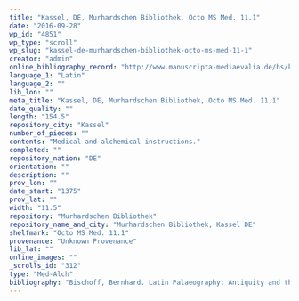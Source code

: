 ```yaml
---
title: "Kassel, DE, Murhardschen Bibliothek, Octo MS Med. 11.1"
date: "2016-09-28"
wp_id: "4851"
wp_type: "scroll"
wp_slug: "kassel-de-murhardschen-bibliothek-octo-ms-med-11-1"
creator: "admin"
online_bibliography_record: "http://www.manuscripta-mediaevalia.de/hs/katalogseiten/HSK0036_b078_JPG.htm"
language_1: "Latin"
language_2: ""
lib_lon: ""
meta_title: "Kassel, DE, Murhardschen Bibliothek, Octo MS Med. 11.1"
date_quality: ""
length: "154.5"
repository_city: "Kassel"
number_of_pieces: ""
contents: "Medical and alchemical instructions."
completed: ""
repository_nation: "DE"
orientation: ""
description: ""
prov_lon: ""
date_start: "1375"
prov_lat: ""
width: "11.5"
repository: "Murhardschen Bibliothek"
repository_name_and_city: "Murhardschen Bibliothek, Kassel DE"
shelfmark: "Octo MS Med. 11.1"
provenance: "Unknown Provenance"
lib_lat: ""
online_images: ""
_scrolls_id: "312"
type: "Med-Alch"
bibliography: "Bischoff, Bernhard. Latin Palaeography: Antiquity and the Middle Ages. Cambridge: Cambridge University Press, 1990. p. 33 n112."
---
```



